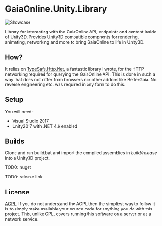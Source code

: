 # GaiaOnline.Unity.Library

![Showcase](http://i.imgur.com/waYynnx.gif "Demo of some components")

Library for interacting with the GaiaOnline API, endpoints and content inside of Unity3D. Provides Unity3D compatible compnents for rendering, animating, networking and more to bring GaiaOnline to life in Unity3D.

## How?

It relies on [TypeSafe.Http.Net](https://github.com/HelloKitty/TypeSafe.Http.Net), a fantastic library I wrote, for the HTTP networking required for querying the GaiaOnline API. This is done in such a way that does not differ from browsers nor other addons like BetterGaia. No reverse engineering etc. was required in any form to do this.

## Setup

You will need:

* Visual Studio 2017
* Unity2017 with .NET 4.6 enabled

## Builds

Clone and run build.bat and import the compiled assemblies in *build/release* into a Unity3D project.

TODO: nuget

TODO: release link

## License

[AGPL](https://www.gnu.org/licenses/agpl-3.0.en.html). If you do not understand the AGPL then the simpliest way to follow it is to simply make available your source code for anything you do with this project. This, unlike GPL, covers running this software on a server or as a network service.
